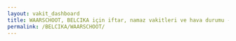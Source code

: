 ```yaml
---
layout: vakit_dashboard
title: WAARSCHOOT, BELCIKA için iftar, namaz vakitleri ve hava durumu - ilçe/eyalet seç
permalink: /BELCIKA/WAARSCHOOT/
---
```


<script type="text/javascript">
  var GLOBAL_COUNTRY = 'BELCIKA';
  var GLOBAL_CITY = 'WAARSCHOOT';
  var GLOBAL_STATE = '';
  var lat = 72;
  var lon = 21;
</script>

